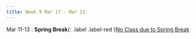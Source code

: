 ```yaml
---
title: Week 9 Mar 17 - Mar 23
---
```

Mar 11-13 
: **Spring Break**{: .label .label-red }[No Class due to Spring Break](#)
